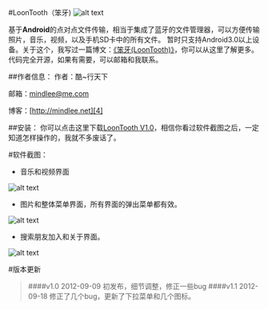 #LoonTooth（笨牙)
![alt text][0]

基于**Android**的点对点文件传输，相当于集成了蓝牙的文件管理器，可以方便传输照片，音乐，视频，以及手机SD卡中的所有文件。
暂时只支持Android3.0以上设备。关于这个，我写过一篇博文：[《笨牙(LoonTooth)》][1]，你可以从这里了解更多。代码完全开源，如果有需要，可以邮箱和我联系。

##作者信息：
作者：酷~行天下

邮箱：[mindlee@me.com][3]

博客：[http://mindlee.net][4]


##安装：
你可以点击这里下载[LoonTooth V1.0][2]，相信你看过软件截图之后，一定知道怎样操作的，我就不多废话了。

     
     
     

#软件截图：
* 音乐和视频界面

![alt text][5]

* 图片和整体菜单界面，所有界面的弹出菜单都有效。

![alt text][6]

* 搜索朋友加入和关于界面。

![alt text][7]

     
     
     

#版本更新
> ####v1.0      2012-09-09
初发布，细节调整，修正一些bug
>####v1.1  2012-09-18
修正了几个bug，更新了下拉菜单和几个图标。



[0]: http://mindlee.net/wp-content/uploads/2012/09/loontooth_header.png "软件图标"
[1]: http://mindlee.net/2012/09/08/loontooth/
[2]: https://github.com/welon/LoonTooth/blob/master/bin/LoonTooth.apk
[3]: mindlee@me.com
[4]: http://mindlee.net
[5]: http://mindlee.net/wp-content/uploads/2012/09/audio_video.png "音频和视频界面"
[6]: http://mindlee.net/wp-content/uploads/2012/09/photo_overflow.png "图片和菜单"
[7]: http://mindlee.net/wp-content/uploads/2012/09/connect_about.png "搜索加入和关于界面"
